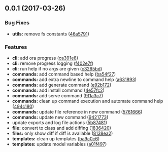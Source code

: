 <a name="0.0.1"></a>
## 0.0.1 (2017-03-26)


### Bug Fixes

* **utils:** remove fs constants ([46a5791](https://github.com/dylanfoster/parch-cli/commit/46a5791))


### Features

* **cli:** add ora progress ([ca391e8](https://github.com/dylanfoster/parch-cli/commit/ca391e8))
* **cli:** remove progress logging ([f402e7f](https://github.com/dylanfoster/parch-cli/commit/f402e7f))
* **cli:** run help if no args are given ([c3265bd](https://github.com/dylanfoster/parch-cli/commit/c3265bd))
* **commands:** add command based help ([ba54f27](https://github.com/dylanfoster/parch-cli/commit/ba54f27))
* **commands:** add extra newline to command help ([a631893](https://github.com/dylanfoster/parch-cli/commit/a631893))
* **commands:** add generate command ([e92b172](https://github.com/dylanfoster/parch-cli/commit/e92b172))
* **commands:** add install command ([4e57fc2](https://github.com/dylanfoster/parch-cli/commit/4e57fc2))
* **commands:** add serve command ([9f1a3c7](https://github.com/dylanfoster/parch-cli/commit/9f1a3c7))
* **commands:** clean up command execution and automate command help ([494c180](https://github.com/dylanfoster/parch-cli/commit/494c180))
* **commands:** update file reference in new command ([5761666](https://github.com/dylanfoster/parch-cli/commit/5761666))
* **commands:** update new command ([9421773](https://github.com/dylanfoster/parch-cli/commit/9421773))
* update exports and log file actions ([5b87481](https://github.com/dylanfoster/parch-cli/commit/5b87481))
* **file:** convert to class and add diffing ([1836420](https://github.com/dylanfoster/parch-cli/commit/1836420))
* **files:** only show diff if diff is available ([8138ea2](https://github.com/dylanfoster/parch-cli/commit/8138ea2))
* **templates:** clean up templates ([ba9c0c6](https://github.com/dylanfoster/parch-cli/commit/ba9c0c6))
* **templates:** update model variables ([a01f497](https://github.com/dylanfoster/parch-cli/commit/a01f497))



